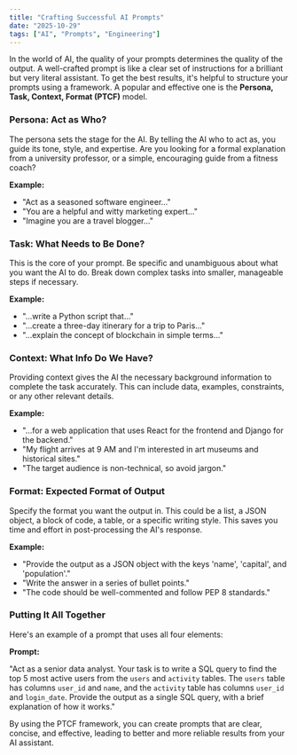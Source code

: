 ```yaml
---
title: "Crafting Successful AI Prompts"
date: "2025-10-29"
tags: ["AI", "Prompts", "Engineering"]
---
```


In the world of AI, the quality of your prompts determines the quality of the output. A well-crafted prompt is like a clear set of instructions for a brilliant but very literal assistant. To get the best results, it's helpful to structure your prompts using a framework. A popular and effective one is the **Persona, Task, Context, Format (PTCF)** model.

### Persona: Act as Who?

The persona sets the stage for the AI. By telling the AI who to act as, you guide its tone, style, and expertise. Are you looking for a formal explanation from a university professor, or a simple, encouraging guide from a fitness coach?

**Example:**

*   "Act as a seasoned software engineer..."
*   "You are a helpful and witty marketing expert..."
*   "Imagine you are a travel blogger..."

### Task: What Needs to Be Done?

This is the core of your prompt. Be specific and unambiguous about what you want the AI to do. Break down complex tasks into smaller, manageable steps if necessary.

**Example:**

*   "...write a Python script that..."
*   "...create a three-day itinerary for a trip to Paris..."
*   "...explain the concept of blockchain in simple terms..."

### Context: What Info Do We Have?

Providing context gives the AI the necessary background information to complete the task accurately. This can include data, examples, constraints, or any other relevant details.

**Example:**

*   "...for a web application that uses React for the frontend and Django for the backend."
*   "My flight arrives at 9 AM and I'm interested in art museums and historical sites."
*   "The target audience is non-technical, so avoid jargon."

### Format: Expected Format of Output

Specify the format you want the output in. This could be a list, a JSON object, a block of code, a table, or a specific writing style. This saves you time and effort in post-processing the AI's response.

**Example:**

*   "Provide the output as a JSON object with the keys 'name', 'capital', and 'population'."
*   "Write the answer in a series of bullet points."
*   "The code should be well-commented and follow PEP 8 standards."

### Putting It All Together

Here's an example of a prompt that uses all four elements:

**Prompt:**

"Act as a senior data analyst. Your task is to write a SQL query to find the top 5 most active users from the `users` and `activity` tables. The `users` table has columns `user_id` and `name`, and the `activity` table has columns `user_id` and `login_date`. Provide the output as a single SQL query, with a brief explanation of how it works."

By using the PTCF framework, you can create prompts that are clear, concise, and effective, leading to better and more reliable results from your AI assistant.

